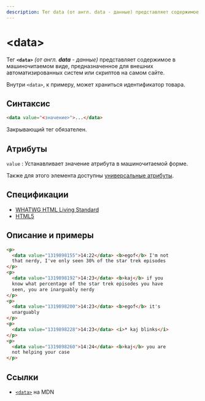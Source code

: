 ```yaml
---
description: Тег data (от англ. data - данные) представляет содержимое в машиночитаемом виде, предназначенное для внешних автоматизированных систем или скриптов на самом сайте
---
```


# &lt;data&gt;

Тег **`<data>`** _(от англ. **data** - данные)_ представляет содержимое в машиночитаемом виде, предназначенное для внешних автоматизированных систем или скриптов на самом сайте.

Внутри `<data>`, к примеру, может храниться идентификатор товара.

## Синтаксис

```html
<data value="<значение>">...</data>
```

Закрывающий тег обязателен.

## Атрибуты

`value`
: Устанавливает значение атрибута в машиночитаемой форме.

Также для этого элемента доступны [универсальные атрибуты](uni-attr.md).

## Спецификации

- [WHATWG HTML Living Standard](https://html.spec.whatwg.org/multipage/semantics.html#the-data-element)
- [HTML5](http://www.w3.org/TR/html5/text-level-semantics.html#the-data-element)

## Описание и примеры

```html
<p>
  <data value="1319898155">14:22</data> <b>egof</b> I'm not
  that nerdy, I've only seen 30% of the star trek episodes
</p>
<p>
  <data value="1319898192">14:23</data> <b>kaj</b> if you
  know what percentage of the star trek episodes you have
  seen, you are inarguably nerdy
</p>
<p>
  <data value="1319898200">14:23</data> <b>egof</b> it's
  unarguably
</p>
<p>
  <data value="1319898228">14:23</data> <i>* kaj blinks</i>
</p>
<p>
  <data value="1319898260">14:24</data> <b>kaj</b> you are
  not helping your case
</p>
```

## Ссылки

- [`<data>`](https://developer.mozilla.org/ru/docs/Web/HTML/Element/data) на MDN
